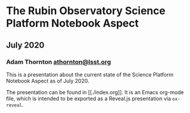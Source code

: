 # The Rubin Observatory Science Platform Notebook Aspect
## July 2020
### Adam Thornton <athornton@lsst.org>

This is a presentation about the current state of the Science Platform
Notebook Aspect as of July 2020.

The presentation can be found in [[./index.org]].  It is an Emacs
org-mode file, which is intended to be exported as a Reveal.js
presentation via `ox-reveal`.
